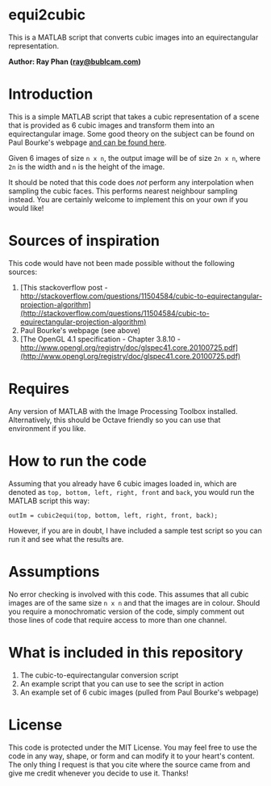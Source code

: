 equi2cubic
==========

This is a MATLAB script that converts cubic images into an equirectangular representation.

**Author: Ray Phan (ray@bublcam.com)**

# Introduction

This is a simple MATLAB script that takes a cubic representation of a scene that is provided as 6 cubic images and transform them into an equirectangular image.  Some good theory on the subject can be found on Paul Bourke's webpage [and can be found here](http://paulbourke.net/geometry/transformationprojection/).

Given 6 images of size `n x n`, the output image will be of size `2n x n`, where `2n` is the width and `n` is the height of the image.

It should be noted that this code does *not* perform any interpolation when sampling the cubic faces.  This performs nearest neighbour sampling instead.  You are certainly welcome to implement this on your own if you would like!

# Sources of inspiration

This code would have not been made possible without the following sources:

1. [This stackoverflow post - http://stackoverflow.com/questions/11504584/cubic-to-equirectangular-projection-algorithm](http://stackoverflow.com/questions/11504584/cubic-to-equirectangular-projection-algorithm)
2. Paul Bourke's webpage (see above)
3. [The OpenGL 4.1 specification - Chapter 3.8.10 - http://www.opengl.org/registry/doc/glspec41.core.20100725.pdf](http://www.opengl.org/registry/doc/glspec41.core.20100725.pdf)

# Requires

Any version of MATLAB with the Image Processing Toolbox installed.  Alternatively, this should be Octave friendly so you can use that environment if you like.

# How to run the code

Assuming that you already have 6 cubic images loaded in, which are denoted as ``top, bottom, left, right, front`` and ``back``, you would run the MATLAB script this way:

```
outIm = cubic2equi(top, bottom, left, right, front, back);
```

However, if you are in doubt, I have included a sample test script so you can run it and see what the results are.

# Assumptions

No error checking is involved with this code.  This assumes that all cubic images are of the same size `n x n` and that the images are in colour.  Should you require a monochromatic version of the code, simply comment out those lines of code that require access to more than one channel.

# What is included in this repository
1. The cubic-to-equirectangular conversion script
2. An example script that you can use to see the script in action
3. An example set of 6 cubic images (pulled from Paul Bourke's webpage)

# License
This code is protected under the MIT License.  You may feel free to use the code in any way, shape, or form and can modify it to your heart's content.  The only thing I request is that you cite where the source came from and give me credit whenever you decide to use it.  Thanks!

